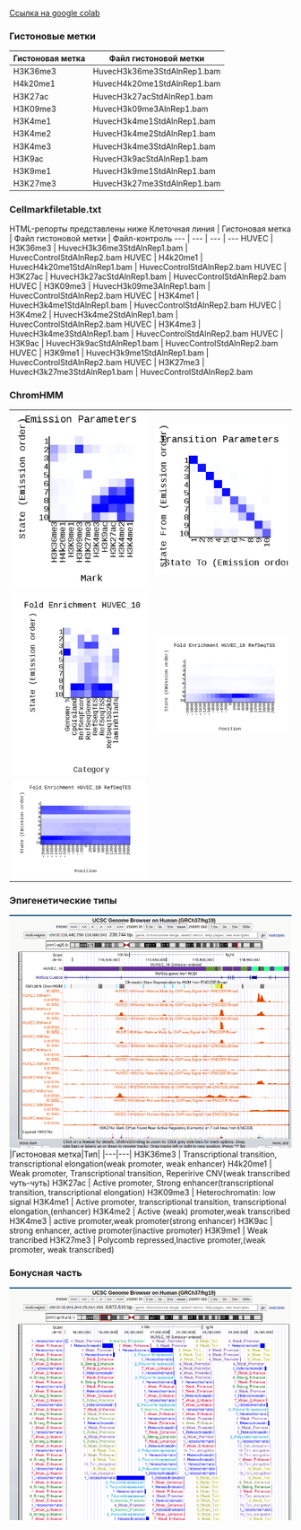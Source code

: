 [Ссылка на google colab](https://colab.research.google.com/drive/1xHnOF6i2B4Dipx04r5mVeklts9d-edlO)


### Гистоновые метки
Гистоновая метка | Файл гистоновой метки
|---|---|
H3K36me3 | HuvecH3k36me3StdAlnRep1.bam
H4k20me1 | HuvecH4k20me1StdAlnRep1.bam
H3K27ac | HuvecH3k27acStdAlnRep1.bam
H3K09me3 | HuvecH3k09me3AlnRep1.bam
H3K4me1 | HuvecH3k4me1StdAlnRep1.bam
H3K4me2 | HuvecH3k4me2StdAlnRep1.bam
H3K4me3 | HuvecH3k4me3StdAlnRep1.bam
H3K9ac | HuvecH3k9acStdAlnRep1.bam
H3K9me1 | HuvecH3k9me1StdAlnRep1.bam
H3K27me3 | HuvecH3k27me3StdAlnRep1.bam



### Cellmarkfiletable.txt
HTML-репорты представлены ниже
Клеточная линия | Гистоновая метка | Файл гистоновой метки | Файл-контроль
--- | --- | --- | ---
HUVEC | H3K36me3 | HuvecH3k36me3StdAlnRep1.bam | HuvecControlStdAlnRep2.bam
HUVEC | H4k20me1 | HuvecH4k20me1StdAlnRep1.bam | HuvecControlStdAlnRep2.bam
HUVEC | H3K27ac | HuvecH3k27acStdAlnRep1.bam | HuvecControlStdAlnRep2.bam
HUVEC | H3K09me3 | HuvecH3k09me3AlnRep1.bam | HuvecControlStdAlnRep2.bam
HUVEC | H3K4me1 | HuvecH3k4me1StdAlnRep1.bam | HuvecControlStdAlnRep2.bam
HUVEC | H3K4me2 | HuvecH3k4me2StdAlnRep1.bam | HuvecControlStdAlnRep2.bam
HUVEC | H3K4me3 | HuvecH3k4me3StdAlnRep1.bam | HuvecControlStdAlnRep2.bam
HUVEC | H3K9ac | HuvecH3k9acStdAlnRep1.bam | HuvecControlStdAlnRep2.bam
HUVEC | H3K9me1 | HuvecH3k9me1StdAlnRep1.bam | HuvecControlStdAlnRep2.bam
HUVEC | H3K27me3 | HuvecH3k27me3StdAlnRep1.bam | HuvecControlStdAlnRep2.bam

### ChromHMM
|   |   |
|---|---|
![image](https://github.com/silva08/hse_hw3_chromhmm/raw/main/data/1.png) | ![image](https://github.com/silva08/hse_hw3_chromhmm/raw/main/data/2.png) 
 ![image](https://github.com/silva08/hse_hw3_chromhmm/raw/main/data/3.png) | ![image](https://github.com/silva08/hse_hw3_chromhmm/raw/main/data/4.png) 
  ![image](https://github.com/silva08/hse_hw3_chromhmm/raw/main/data/5.png) | 




### Эпигенетические типы
![image](https://github.com/silva08/hse_hw3_chromhmm/raw/main/data/6.png)
|Гистоновая метка|Тип|
|---|---|
H3K36me3 | Transcriptional transition, transcriptional elongation(weak promoter, weak enhancer)
H4k20me1 | Weak promoter, Transcriptional transition, Reperirive CNV(weak transcribed чуть-чуть)
H3K27ac | Active promoter, Strong enhancer(transcriptional transition, transcriptional elongation)
H3K09me3 | Heterochromatin: low signal
H3K4me1 | Active promoter, transcriptional transition, transcriptional elongation,(enhancer)
H3K4me2 | Active (weak) promoter,weak transcribed
H3K4me3 | active promoter,weak promoter(strong enhancer)
H3K9ac | strong enhancer, active promoter(inactive promoter)
H3K9me1 | Weak trancribed
H3K27me3 | Polycomb repressed,Inactive promoter,(weak promoter, weak transcribed)


### Бонусная часть
![image](https://github.com/silva08/hse_hw3_chromhmm/raw/main/data/7.png) 




